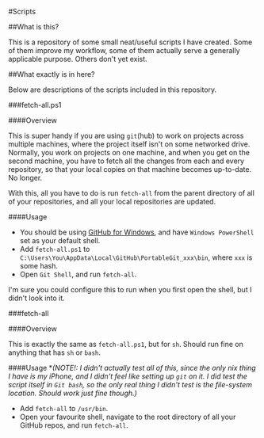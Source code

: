 #Scripts

##What is this?

This is a repository of some small neat/useful scripts I have created. Some of them improve my workflow, 
some of them actually serve a generally applicable purpose. Others don't yet exist.

##What exactly is in here?

Below are descriptions of the scripts included in this repository.

###fetch-all.ps1

####Overview

This is super handy if you are using `git`(hub) to work on projects across multiple machines, where the 
project itself isn't on some networked drive. Normally, you work on projects on one machine, and when 
you get on the second machine, you have to fetch all the changes from each and every repository, so that
your local copies on that machine becomes up-to-date. No longer.

With this, all you have to do is run `fetch-all` from the parent directory of all of your repositories, and
all your local repositories are updated. 

####Usage

- You should be using [GitHub for Windows](http://windows.github.com/), and have `Windows PowerShell` set
as your default shell.
- Add `fetch-all.ps1` to `C:\Users\You\AppData\Local\GitHub\PortableGit_xxx\bin`, where `xxx` is some hash.
- Open `Git Shell`, and run `fetch-all`.

I'm sure you could configure this to run when you first open the shell, but I didn't look into it.

###fetch-all

####Overview

This is exactly the same as `fetch-all.ps1`, but for `sh`. Should run fine on anything that has `sh` or
`bash`.

####Usage
**(NOTE!: I didn't actually test all of this, since the only *nix thing I have is my iPhone, and I didn't
feel like setting up `git` on it. I did test the script itself in `Git bash`, so the only real thing I
didn't test is the file-system location. Should work just fine though.)**

- Add `fetch-all` to `/usr/bin`.
- Open your favourite shell, navigate to the root directory of all your GitHub repos, and run `fetch-all`.







